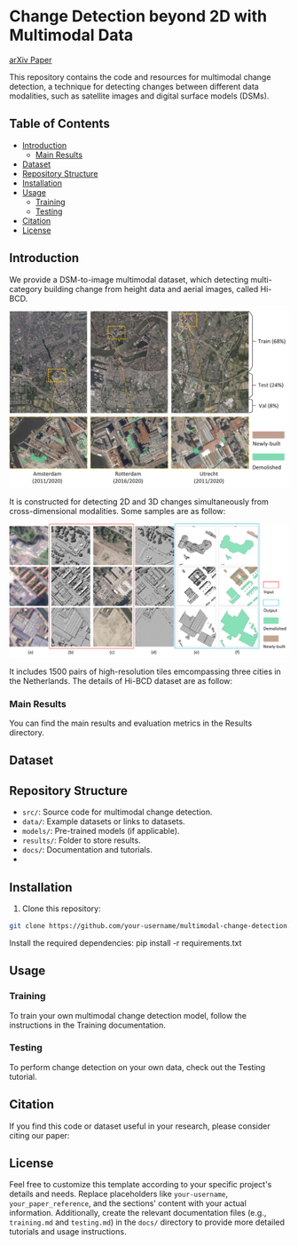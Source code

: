 # Change Detection beyond 2D with Multimodal Data

[arXiv Paper](https://google.com)

This repository contains the code and resources for multimodal change detection, a technique for detecting changes between different data modalities, such as satellite images and digital surface models (DSMs). 

## Table of Contents
- [Introduction](#introduction)
  - [Main Results](#main-results)
- [Dataset](#dataset)
- [Repository Structure](#repository-structure)
- [Installation](#installation)
- [Usage](#usage)
  - [Training](#training)
  - [Testing](#testing)
- [Citation](#citation)
- [License](#license)

<a name="introduction"></a>
## Introduction
We provide a DSM-to-image multimodal dataset, which detecting multi-category building change from height data and aerial images, called Hi-BCD. 

![Data](/utils/src/data1.jpg "Data")

It is constructed for detecting 2D and 3D changes simultaneously from cross-dimensional modalities. Some samples are as follow:

 ![Data_sample](/utils/src/data_sample.jpg "Data_sample")

It includes 1500 pairs of high-resolution tiles emcompassing three cities in the Netherlands. The details of Hi-BCD dataset are as follow:

<a name="main-results"></a>
### Main Results
You can find the main results and evaluation metrics in the Results directory.


<a name="dataset"></a>
## Dataset




<a name="repository-structure"></a>
## Repository Structure

- `src/`: Source code for multimodal change detection.
- `data/`: Example datasets or links to datasets.
- `models/`: Pre-trained models (if applicable).
- `results/`: Folder to store results.
- `docs/`: Documentation and tutorials.
- 
<a name="installation"></a>
## Installation

1. Clone this repository:

```bash
git clone https://github.com/your-username/multimodal-change-detection.git
```
Install the required dependencies:
pip install -r requirements.txt

## Usage

<a name="training"></a>
### Training
To train your own multimodal change detection model, follow the instructions in the Training documentation.

<a name="testing"></a>
### Testing
To perform change detection on your own data, check out the Testing tutorial.


<a name="citation"></a>
## Citation

If you find this code or dataset useful in your research, please consider citing our paper:

<a name="license"></a>
## License

Feel free to customize this template according to your specific project's details and needs. Replace placeholders like `your-username`, `your_paper_reference`, and the sections' content with your actual information. Additionally, create the relevant documentation files (e.g., `training.md` and `testing.md`) in the `docs/` directory to provide more detailed tutorials and usage instructions.


